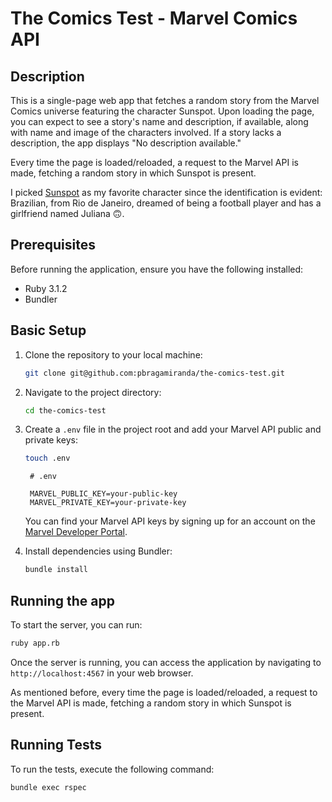 # The Comics Test  - Marvel Comics API

## Description

This is a single-page web app that fetches a random story from the Marvel Comics universe featuring the character Sunspot. Upon loading the page, you can expect to see a story's name and description, if available, along with name and image of the characters involved. If a story lacks a description, the app displays "No description available."

Every time the page is loaded/reloaded, a request to the Marvel API is made, fetching a random story in which Sunspot is present.

I picked [Sunspot](https://www.marvel.com/characters/sunspot) as my favorite character since the identification is evident: Brazilian, from Rio de Janeiro, dreamed of being a football player and has a girlfriend named Juliana 🙃.

## Prerequisites

Before running the application, ensure you have the following installed:

- Ruby 3.1.2
- Bundler

## Basic Setup

1. Clone the repository to your local machine:

   ```bash
   git clone git@github.com:pbragamiranda/the-comics-test.git
   ```

2. Navigate to the project directory:

   ```bash
   cd the-comics-test
   ```

3. Create a `.env` file in the project root and add your Marvel API public and private keys:

   ```bash
   touch .env
   ```


   ```plaintext
    # .env

    MARVEL_PUBLIC_KEY=your-public-key
    MARVEL_PRIVATE_KEY=your-private-key
   ```

   You can find your Marvel API keys by signing up for an account on the [Marvel Developer Portal](https://developer.marvel.com/account).

4. Install dependencies using Bundler:

   ```bash
   bundle install
   ```

## Running the app

To start the server, you can run:

```bash
ruby app.rb
```

Once the server is running, you can access the application by navigating to `http://localhost:4567` in your web browser.

As mentioned before, every time the page is loaded/reloaded, a request to the Marvel API is made, fetching a random story in which Sunspot is present.

## Running Tests

To run the tests, execute the following command:

```bash
bundle exec rspec
```
